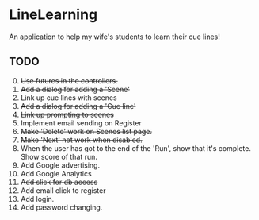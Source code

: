 LineLearning
============

An application to help my wife's students to learn their cue lines!


TODO
----
 0. ~~Use futures in the controllers.~~
 1.  ~~Add a dialog for adding a 'Scene'~~
 2.  ~~Link up cue lines with scenes~~
 3.  ~~Add a dialog for adding a 'Cue line'~~
 4.  ~~Link up prompting to scenes~~
 5.  Implement email sending on Register
 6.  ~~Make 'Delete' work on Scenes list page.~~
 7.  ~~Make 'Next' not work when disabled.~~
 8.  When the user has got to the end of the 'Run', show that it's complete. Show score of that run.
 9.  Add Google advertising.
 10. Add Google Analytics
 11. ~~Add slick for db access~~
 12. Add email click to register
 13. Add login.
 14. Add password changing.
 
